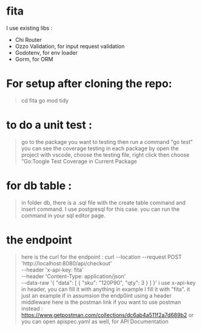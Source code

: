 # fita

I use existing libs :

 - Chi Router
 - Ozzo Validation, for input request validation
 - Godotenv, for env loader
 - Gorm, for ORM


# For setup after cloning the repo:
> cd fita
> go mod tidy

# to do a unit test :
> go to the package you want to testing then run a command "go test"
> you can see the coverage testing in each package by open the project with vscode, choose the testing file, right click then choose "Go:Toogle Test Coverage in Current Package

# for db table :
> in folder db, there is a .sql file with the create table command and insert command. I use postgresql for this case. you can run the command in your sql editor page.

# the endpoint
> here is the curl for the endpoint :
> curl --location --request POST 'http://localhost:8080/api/checkout' \
--header 'x-api-key: fita' \
--header 'Content-Type: application/json' \
--data-raw '{
    "data": [
        {
            "sku": "120P90",
            "qty": 3
        }
    ] 
}'
> i use x-api-key in header, you can fill it with anything in example I fill it with "fita". it just an example if in assumsion the endp0int using a header middleware
> here is the postman link if you want to use postman instead : 
> https://www.getpostman.com/collections/dc6ab4a511f2a7d689b2
> or you can open apispec.yaml as well, for API Documentation
